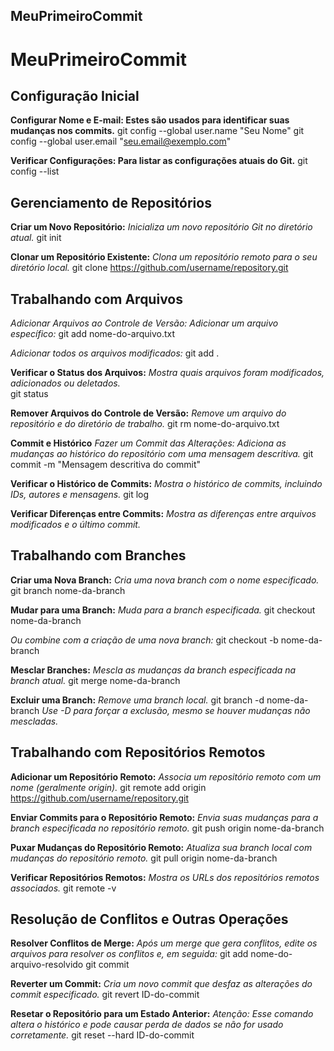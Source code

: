 ## MeuPrimeiroCommit
# MeuPrimeiroCommit
## Configuração Inicial

**Configurar Nome e E-mail: Estes são usados para identificar suas mudanças nos commits.**
git config --global user.name "Seu Nome"
git config --global user.email "seu.email@exemplo.com"

**Verificar Configurações: Para listar as configurações atuais do Git.**
git config --list

## Gerenciamento de Repositórios

**Criar um Novo Repositório:**
*Inicializa um novo repositório Git no diretório atual.*
git init

**Clonar um Repositório Existente:**
*Clona um repositório remoto para o seu diretório local.*
git clone https://github.com/username/repository.git

## Trabalhando com Arquivos
*Adicionar Arquivos ao Controle de Versão:*
*Adicionar um arquivo específico:*
git add nome-do-arquivo.txt

*Adicionar todos os arquivos modificados:*
git add .

**Verificar o Status dos Arquivos:**
*Mostra quais arquivos foram modificados, adicionados ou deletados.*   
git status

**Remover Arquivos do Controle de Versão:**
*Remove um arquivo do repositório e do diretório de trabalho.*
git rm nome-do-arquivo.txt

**Commit e Histórico**
*Fazer um Commit das Alterações:*
*Adiciona as mudanças ao histórico do repositório com uma mensagem descritiva.*
git commit -m "Mensagem descritiva do commit"

**Verificar o Histórico de Commits:**
*Mostra o histórico de commits, incluindo IDs, autores e mensagens.*
git log

**Verificar Diferenças entre Commits:**
*Mostra as diferenças entre arquivos modificados e o último commit.*

## Trabalhando com Branches

**Criar uma Nova Branch:**
*Cria uma nova branch com o nome especificado.*
git branch nome-da-branch

**Mudar para uma Branch:**
*Muda para a branch especificada.*
git checkout nome-da-branch

*Ou combine com a criação de uma nova branch:*
git checkout -b nome-da-branch

**Mesclar Branches:**
*Mescla as mudanças da branch especificada na branch atual.*
git merge nome-da-branch

**Excluir uma Branch:**
*Remove uma branch local.*
git branch -d nome-da-branch
*Use -D para forçar a exclusão, mesmo se houver mudanças não mescladas.*

## Trabalhando com Repositórios Remotos

**Adicionar um Repositório Remoto:**
*Associa um repositório remoto com um nome (geralmente origin).*
git remote add origin https://github.com/username/repository.git

**Enviar Commits para o Repositório Remoto:**
*Envia suas mudanças para a branch especificada no repositório remoto.*
git push origin nome-da-branch

**Puxar Mudanças do Repositório Remoto:**
*Atualiza sua branch local com mudanças do repositório remoto.*
git pull origin nome-da-branch

**Verificar Repositórios Remotos:**
*Mostra os URLs dos repositórios remotos associados.*
git remote -v

## Resolução de Conflitos e Outras Operações
**Resolver Conflitos de Merge:**
*Após um merge que gera conflitos, edite os arquivos para resolver os conflitos e, em seguida:*
git add nome-do-arquivo-resolvido
git commit

**Reverter um Commit:**
*Cria um novo commit que desfaz as alterações do commit especificado.*
git revert ID-do-commit

**Resetar o Repositório para um Estado Anterior:**
*Atenção: Esse comando altera o histórico e pode causar perda de dados se não for usado corretamente.*
git reset --hard ID-do-commit

